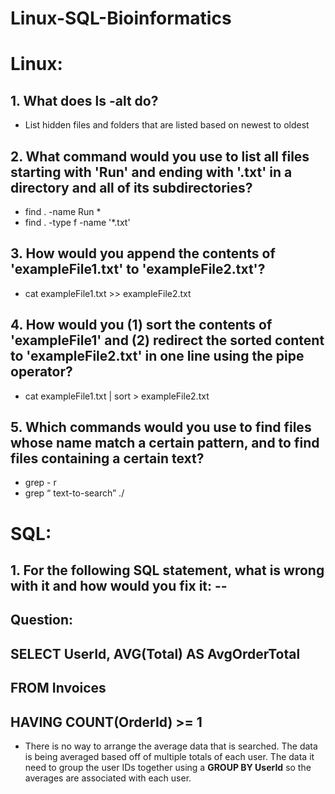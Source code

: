 # Linux-SQL-Bioinformatics
# Linux: 
## 1. What does ls -alt do? 

* List hidden files and folders that are listed based on newest to oldest

## 2. What command would you use to list all files starting with 'Run' and ending with '.txt' in a directory and all of its subdirectories? 

 * find . -name Run \* 
 *  find . -type f -name '*.txt' 

## 3. How would you append the contents of 'exampleFile1.txt' to 'exampleFile2.txt'? 

* cat exampleFile1.txt >> exampleFile2.txt


## 4. How would you (1) sort the contents of 'exampleFile1' and (2) redirect the sorted content to 'exampleFile2.txt' in one line using the pipe operator? 

* cat exampleFile1.txt | sort > exampleFile2.txt


## 5. Which commands would you use to find files whose name match a certain pattern, and to find files containing a certain text? 

 * grep - r
 * grep  “ text-to-search” ./



# SQL: 
## 1. For the following SQL statement, what is wrong with it and how would you fix it: -- 
## Question: 

## SELECT UserId, AVG(Total) AS AvgOrderTotal 
## FROM Invoices 
## HAVING COUNT(OrderId) >= 1 

* There is no way to arrange the average data that is searched. The data is being averaged based off of multiple totals of each user. The data it need to group the user IDs together using a  **GROUP BY UserId**  so the averages are associated with each user.
